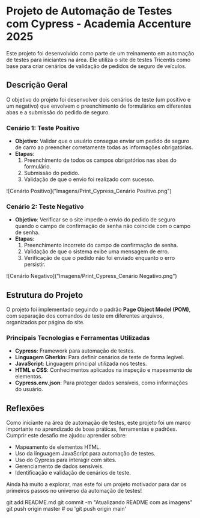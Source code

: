# Projeto de Automação de Testes com Cypress - Academia Accenture 2025

Este projeto foi desenvolvido como parte de um treinamento em automação de testes para iniciantes na área. Ele utiliza o site de testes Tricentis como base para criar cenários de validação de pedidos de seguro de veículos.

## Descrição Geral

O objetivo do projeto foi desenvolver dois cenários de teste (um positivo e um negativo) que envolvem o preenchimento de formulários em diferentes abas e a submissão do pedido de seguro.

### Cenário 1: Teste Positivo

- **Objetivo**: Validar que o usuário consegue enviar um pedido de seguro de carro ao preencher corretamente todas as informações obrigatórias.
- **Etapas**:
  1. Preenchimento de todos os campos obrigatórios nas abas do formulário.
  2. Submissão do pedido.
  3. Validação de que o envio foi realizado com sucesso.
 
![Cenário Positivo]("Imagens/Print_Cypress_Cenário Positivo.png")

### Cenário 2: Teste Negativo

- **Objetivo**: Verificar se o site impede o envio do pedido de seguro quando o campo de confirmação de senha não coincide com o campo de senha.
- **Etapas**:
  1. Preenchimento incorreto do campo de confirmação de senha.
  2. Validação de que o sistema exibe uma mensagem de erro.
  3. Verificação de que o pedido não foi enviado enquanto o erro persistir.
 
![Cenário Negativo]("Imagens/Print_Cypress_Cenário Negativo.png")

## Estrutura do Projeto

O projeto foi implementado seguindo o padrão **Page Object Model (POM)**, com separação dos comandos de teste em diferentes arquivos, organizados por página do site.

### Principais Tecnologias e Ferramentas Utilizadas

- **Cypress**: Framework para automação de testes.
- **Linguagem Gherkin**: Para definir cenários de teste de forma legível.
- **JavaScript**: Linguagem principal utilizada nos testes.
- **HTML e CSS**: Conhecimentos aplicados na inspeção e mapeamento de elementos.
- **Cypress.env.json**: Para proteger dados sensíveis, como informações do usuário.

## Reflexões

Como iniciante na área de automação de testes, este projeto foi um marco importante no aprendizado de boas práticas, ferramentas e padrões. Cumprir este desafio me ajudou aprender sobre:

- Mapeamento  de elementos HTML.
- Uso da linguagem JavaScript para automação de testes.
- Uso do Cypress para interagir com sites.
- Gerenciamento de dados sensíveis.
- Identificação e validação de cenários de teste.

Ainda há muito a explorar, mas este foi um projeto motivador para dar os primeiros passos no universo da automação de testes!

git add README.md
git commit -m "Atualizando README com as imagens"
git push origin master  # ou 'git push origin main'


